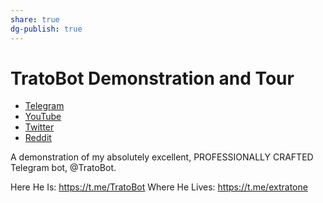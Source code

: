 ```yaml
---
share: true
dg-publish: true
---
```

# TratoBot Demonstration and Tour

- [Telegram](https://t.me/extratone/8816)
- [YouTube](https://youtu.be/qAGUFwRWHOI)
- [Twitter](https://twitter.com/neoyokel/status/1467929615003836420)
- [Reddit](https://reddit.com/r/UIKeyCommand/comments/rada8w/tratobot_demonstration_and_tour)

A demonstration of my absolutely excellent, PROFESSIONALLY CRAFTED Telegram bot, @TratoBot.

Here He Is: https://t.me/TratoBot
Where He Lives: https://t.me/extratone